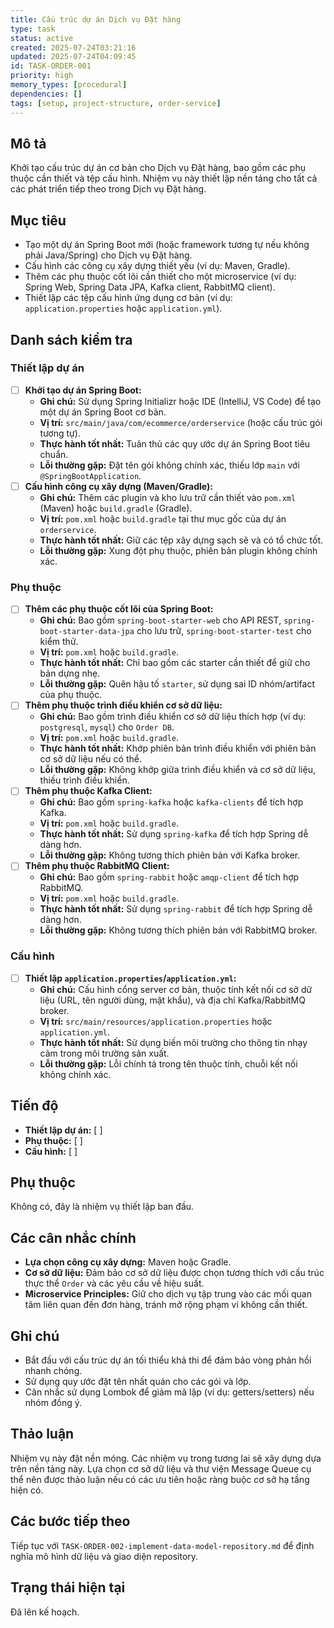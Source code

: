 ```yaml
---
title: Cấu trúc dự án Dịch vụ Đặt hàng
type: task
status: active
created: 2025-07-24T03:21:16
updated: 2025-07-24T04:09:45
id: TASK-ORDER-001
priority: high
memory_types: [procedural]
dependencies: []
tags: [setup, project-structure, order-service]
---
```


## Mô tả

Khởi tạo cấu trúc dự án cơ bản cho Dịch vụ Đặt hàng, bao gồm các phụ thuộc cần thiết và tệp cấu hình. Nhiệm vụ này thiết lập nền tảng cho tất cả các phát triển tiếp theo trong Dịch vụ Đặt hàng.

## Mục tiêu

*   Tạo một dự án Spring Boot mới (hoặc framework tương tự nếu không phải Java/Spring) cho Dịch vụ Đặt hàng.
*   Cấu hình các công cụ xây dựng thiết yếu (ví dụ: Maven, Gradle).
*   Thêm các phụ thuộc cốt lõi cần thiết cho một microservice (ví dụ: Spring Web, Spring Data JPA, Kafka client, RabbitMQ client).
*   Thiết lập các tệp cấu hình ứng dụng cơ bản (ví dụ: `application.properties` hoặc `application.yml`).

## Danh sách kiểm tra

### Thiết lập dự án
- [ ] **Khởi tạo dự án Spring Boot:**
    - **Ghi chú:** Sử dụng Spring Initializr hoặc IDE (IntelliJ, VS Code) để tạo một dự án Spring Boot cơ bản.
    - **Vị trí:** `src/main/java/com/ecommerce/orderservice` (hoặc cấu trúc gói tương tự).
    - **Thực hành tốt nhất:** Tuân thủ các quy ước dự án Spring Boot tiêu chuẩn.
    - **Lỗi thường gặp:** Đặt tên gói không chính xác, thiếu lớp `main` với `@SpringBootApplication`.
- [ ] **Cấu hình công cụ xây dựng (Maven/Gradle):**
    - **Ghi chú:** Thêm các plugin và kho lưu trữ cần thiết vào `pom.xml` (Maven) hoặc `build.gradle` (Gradle).
    - **Vị trí:** `pom.xml` hoặc `build.gradle` tại thư mục gốc của dự án `orderservice`.
    - **Thực hành tốt nhất:** Giữ các tệp xây dựng sạch sẽ và có tổ chức tốt.
    - **Lỗi thường gặp:** Xung đột phụ thuộc, phiên bản plugin không chính xác.

### Phụ thuộc
- [ ] **Thêm các phụ thuộc cốt lõi của Spring Boot:**
    - **Ghi chú:** Bao gồm `spring-boot-starter-web` cho API REST, `spring-boot-starter-data-jpa` cho lưu trữ, `spring-boot-starter-test` cho kiểm thử.
    - **Vị trí:** `pom.xml` hoặc `build.gradle`.
    - **Thực hành tốt nhất:** Chỉ bao gồm các starter cần thiết để giữ cho bản dựng nhẹ.
    - **Lỗi thường gặp:** Quên hậu tố `starter`, sử dụng sai ID nhóm/artifact của phụ thuộc.
- [ ] **Thêm phụ thuộc trình điều khiển cơ sở dữ liệu:**
    - **Ghi chú:** Bao gồm trình điều khiển cơ sở dữ liệu thích hợp (ví dụ: `postgresql`, `mysql`) cho `Order DB`.
    - **Vị trí:** `pom.xml` hoặc `build.gradle`.
    - **Thực hành tốt nhất:** Khớp phiên bản trình điều khiển với phiên bản cơ sở dữ liệu nếu có thể.
    - **Lỗi thường gặp:** Không khớp giữa trình điều khiển và cơ sở dữ liệu, thiếu trình điều khiển.
- [ ] **Thêm phụ thuộc Kafka Client:**
    - **Ghi chú:** Bao gồm `spring-kafka` hoặc `kafka-clients` để tích hợp Kafka.
    - **Vị trí:** `pom.xml` hoặc `build.gradle`.
    - **Thực hành tốt nhất:** Sử dụng `spring-kafka` để tích hợp Spring dễ dàng hơn.
    - **Lỗi thường gặp:** Không tương thích phiên bản với Kafka broker.
- [ ] **Thêm phụ thuộc RabbitMQ Client:**
    - **Ghi chú:** Bao gồm `spring-rabbit` hoặc `amqp-client` để tích hợp RabbitMQ.
    - **Vị trí:** `pom.xml` hoặc `build.gradle`.
    - **Thực hành tốt nhất:** Sử dụng `spring-rabbit` để tích hợp Spring dễ dàng hơn.
    - **Lỗi thường gặp:** Không tương thích phiên bản với RabbitMQ broker.

### Cấu hình
- [ ] **Thiết lập `application.properties`/`application.yml`:**
    - **Ghi chú:** Cấu hình cổng server cơ bản, thuộc tính kết nối cơ sở dữ liệu (URL, tên người dùng, mật khẩu), và địa chỉ Kafka/RabbitMQ broker.
    - **Vị trí:** `src/main/resources/application.properties` hoặc `application.yml`.
    - **Thực hành tốt nhất:** Sử dụng biến môi trường cho thông tin nhạy cảm trong môi trường sản xuất.
    - **Lỗi thường gặp:** Lỗi chính tả trong tên thuộc tính, chuỗi kết nối không chính xác.

## Tiến độ

*   **Thiết lập dự án:** [ ]
*   **Phụ thuộc:** [ ]
*   **Cấu hình:** [ ]

## Phụ thuộc

Không có, đây là nhiệm vụ thiết lập ban đầu.

## Các cân nhắc chính

*   **Lựa chọn công cụ xây dựng:** Maven hoặc Gradle.
*   **Cơ sở dữ liệu:** Đảm bảo cơ sở dữ liệu được chọn tương thích với cấu trúc thực thể `Order` và các yêu cầu về hiệu suất.
*   **Microservice Principles:** Giữ cho dịch vụ tập trung vào các mối quan tâm liên quan đến đơn hàng, tránh mở rộng phạm vi không cần thiết.

## Ghi chú

*   Bắt đầu với cấu trúc dự án tối thiểu khả thi để đảm bảo vòng phản hồi nhanh chóng.
*   Sử dụng quy ước đặt tên nhất quán cho các gói và lớp.
*   Cân nhắc sử dụng Lombok để giảm mã lặp (ví dụ: getters/setters) nếu nhóm đồng ý.

## Thảo luận

Nhiệm vụ này đặt nền móng. Các nhiệm vụ trong tương lai sẽ xây dựng dựa trên nền tảng này. Lựa chọn cơ sở dữ liệu và thư viện Message Queue cụ thể nên được thảo luận nếu có các ưu tiên hoặc ràng buộc cơ sở hạ tầng hiện có.

## Các bước tiếp theo

Tiếp tục với `TASK-ORDER-002-implement-data-model-repository.md` để định nghĩa mô hình dữ liệu và giao diện repository.

## Trạng thái hiện tại

Đã lên kế hoạch.